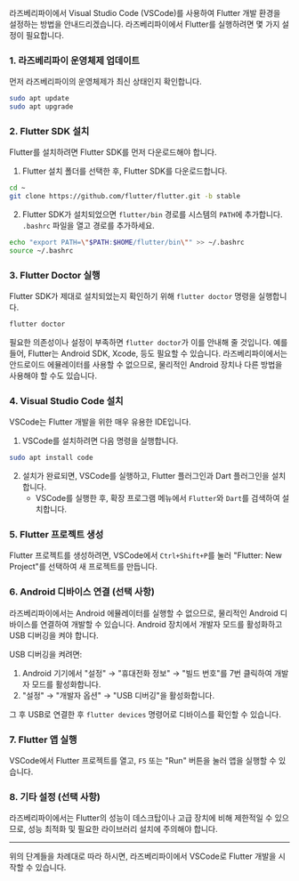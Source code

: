라즈베리파이에서 Visual Studio Code (VSCode)를 사용하여 Flutter 개발 환경을 설정하는 방법을 안내드리겠습니다. 라즈베리파이에서 Flutter를 실행하려면 몇 가지 설정이 필요합니다.

### 1. 라즈베리파이 운영체제 업데이트
먼저 라즈베리파이의 운영체제가 최신 상태인지 확인합니다.

```bash
sudo apt update
sudo apt upgrade
```

### 2. Flutter SDK 설치
Flutter를 설치하려면 Flutter SDK를 먼저 다운로드해야 합니다.

1. Flutter 설치 폴더를 선택한 후, Flutter SDK를 다운로드합니다.
   
```bash
cd ~
git clone https://github.com/flutter/flutter.git -b stable
```

2. Flutter SDK가 설치되었으면 `flutter/bin` 경로를 시스템의 `PATH`에 추가합니다. `.bashrc` 파일을 열고 경로를 추가하세요.

```bash
echo "export PATH=\"$PATH:$HOME/flutter/bin\"" >> ~/.bashrc
source ~/.bashrc
```

### 3. Flutter Doctor 실행
Flutter SDK가 제대로 설치되었는지 확인하기 위해 `flutter doctor` 명령을 실행합니다.

```bash
flutter doctor
```

필요한 의존성이나 설정이 부족하면 `flutter doctor`가 이를 안내해 줄 것입니다. 예를 들어, Flutter는 Android SDK, Xcode, 등도 필요할 수 있습니다. 라즈베리파이에서는 안드로이드 에뮬레이터를 사용할 수 없으므로, 물리적인 Android 장치나 다른 방법을 사용해야 할 수도 있습니다.

### 4. Visual Studio Code 설치
VSCode는 Flutter 개발을 위한 매우 유용한 IDE입니다.

1. VSCode를 설치하려면 다음 명령을 실행합니다.

```bash
sudo apt install code
```

2. 설치가 완료되면, VSCode를 실행하고, Flutter 플러그인과 Dart 플러그인을 설치합니다.
   - VSCode를 실행한 후, 확장 프로그램 메뉴에서 `Flutter`와 `Dart`를 검색하여 설치합니다.

### 5. Flutter 프로젝트 생성
Flutter 프로젝트를 생성하려면, VSCode에서 `Ctrl+Shift+P`를 눌러 "Flutter: New Project"를 선택하여 새 프로젝트를 만듭니다.

### 6. Android 디바이스 연결 (선택 사항)
라즈베리파이에서는 Android 에뮬레이터를 실행할 수 없으므로, 물리적인 Android 디바이스를 연결하여 개발할 수 있습니다. Android 장치에서 개발자 모드를 활성화하고 USB 디버깅을 켜야 합니다.

USB 디버깅을 켜려면:
1. Android 기기에서 "설정" → "휴대전화 정보" → "빌드 번호"를 7번 클릭하여 개발자 모드를 활성화합니다.
2. "설정" → "개발자 옵션" → "USB 디버깅"을 활성화합니다.

그 후 USB로 연결한 후 `flutter devices` 명령어로 디바이스를 확인할 수 있습니다.

### 7. Flutter 앱 실행
VSCode에서 Flutter 프로젝트를 열고, `F5` 또는 "Run" 버튼을 눌러 앱을 실행할 수 있습니다.

### 8. 기타 설정 (선택 사항)
라즈베리파이에서는 Flutter의 성능이 데스크탑이나 고급 장치에 비해 제한적일 수 있으므로, 성능 최적화 및 필요한 라이브러리 설치에 주의해야 합니다.

---

위의 단계들을 차례대로 따라 하시면, 라즈베리파이에서 VSCode로 Flutter 개발을 시작할 수 있습니다.
